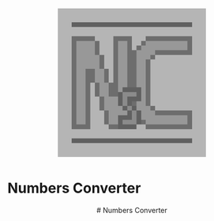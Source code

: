 <h1 align='center'>  
  <a href="https://github.com/zzupart/NumbersConverter">
    <img src="logo.jpg" alt="logo" width="300" height="300">
  </a>

  # Numbers Converter
</h1>

<div align='center'>
  # Numbers Converter
</div>
